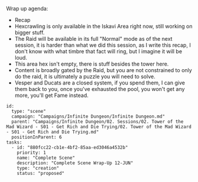 Wrap up agenda:
- Recap
- Hexcrawling is only available in the Iskavi Area right now, still working on bigger stuff.
- The Raid will be available in its full "Normal" mode as of the next session, it is harder than what we did this session, as I write this recap, I don't know with what timbre that fact will ring, but I imagine it will be loud.
- This area hex isn't empty, there is stuff besides the tower here.
- Content is broadly gated by the Raid, but you are not constrained to only do the raid, it is ultimately a puzzle you will need to solve.
- Vesper and Ducats are a closed system, if you spend them, I can give them back to you, once you've exhausted the pool, you won't get any more, you'll get Fame instead.


```RpgManager4
id: 
  type: "scene"
  campaign: "Campaigns/Infinite Dungeon/Infinite Dungeon.md"
  parent: "Campaigns/Infinite Dungeon/02. Sessions/02. Tower of the Mad Wizard - S01 - Get Rich and Die Trying/02. Tower of the Mad Wizard - S01 - Get Rich and Die Trying.md"
  positionInParent: 6
tasks: 
  - id: "880fcc22-cb1e-4bf2-85aa-ed3046a4532b"
    priority: 1
    name: "Complete Scene"
    description: "Complete Scene Wrap-Up 12-JUN"
    type: "creation"
    status: "proposed"
```
